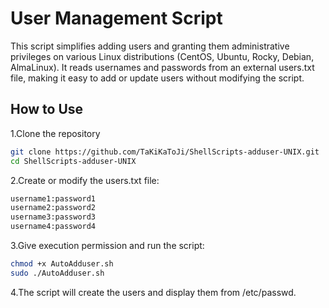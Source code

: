 # User Management Script

This script simplifies adding users and granting them administrative privileges on various Linux distributions (CentOS, Ubuntu, Rocky, Debian, AlmaLinux). It reads usernames and passwords from an external users.txt file, making it easy to add or update users without modifying the script.

## How to Use

1.Clone the repository

```bash
git clone https://github.com/TaKiKaToJi/ShellScripts-adduser-UNIX.git
cd ShellScripts-adduser-UNIX
```
2.Create or modify the users.txt file:
```bash
username1:password1
username2:password2
username3:password3
username4:password4
```

3.Give execution permission and run the script:
```bash
chmod +x AutoAdduser.sh
sudo ./AutoAdduser.sh
```
4.The script will create the users and display them from /etc/passwd.

